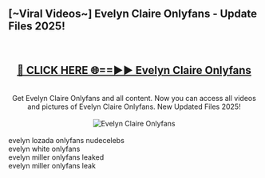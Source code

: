 <h2>[~Viral Videos~] Evelyn Claire Onlyfans - Update Files 2025!</h2>
<br>
<div align="center">
<h2><a href="https://betterlinks.top/A2PfLJ" rel="nofollow">🔴 CLICK HERE 🌐==►► Evelyn Claire Onlyfans</a></h2>
<br>
Get Evelyn Claire Onlyfans and all content. Now you can access all videos and pictures of Evelyn Claire Onlyfans. New Updated Files 2025!
<br>
<br>
<a href="https://betterlinks.top/A2PfLJ" rel="nofollow" data-target="animated-image.originalLink"><img src="https://i.ibb.co.com/WyWwxjT/player-gif2.gif" alt="Evelyn Claire Onlyfans" style="max-width: 100%; display: inline-block;" data-target="animated-image.originalImage"></a>
</div>
<br>
evelyn lozada onlyfans nudecelebs<br>
evelyn white onlyfans<br>
evelyn miller onlyfans leaked<br>
evelyn miller onlyfans leak